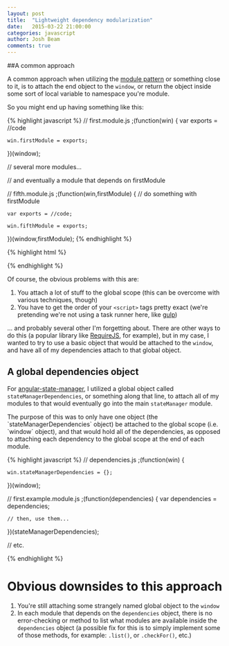 ```yaml
---
layout: post
title:  "Lightweight dependency modularization"
date:   2015-03-22 21:00:00
categories: javascript
author: Josh Beam
comments: true
---
```


##A common approach

A common approach when utilizing the <a href="http://addyosmani.com/resources/essentialjsdesignpatterns/book/#modulepatternjavascript">module pattern</a> or something close to it, is to attach the end object to the `window`, or return the object inside some sort of local variable to namespace you're module.

So you might end up having something like this:

{% highlight javascript %}
// first.module.js
;(function(win) {
	var exports = //code

	win.firstModule = exports;
})(window);

// several more modules...

// and eventually a module that depends on firstModule

// fifth.module.js
;(function(win,firstModule) {
	// do something with firstModule

	var exports = //code;

	win.fifthModule = exports;
})(window,firstModule);
{% endhighlight %}

{% highlight html %}
<!-- then in your html... -->

<script src="first.module.js"></script>
<!-- several other modules -->
<scirpt src="fifth.module.js"></script>

{% endhighlight %}

Of course, the obvious problems with this are:

1. You attach a lot of stuff to the global scope (this can be overcome with various techniques, though)
2. You have to get the order of your `<script>` tags pretty exact (we're pretending we're not using a task runner here, like <a href="http://gulpjs.com/">gulp</a>)

... and probably several other I'm forgetting about. There are other ways to do this (a popular library like <a href="http://requirejs.org/">RequireJS</a>, for example), but in my case, I wanted to try to use a basic object that would be attached to the `window`, and have all of my dependencies attach to that global object.

## A global dependencies object

For <a href="http://github.com/joshbeam/angular-state-manager">angular-state-manager</a>, I utilized a global object called `stateManagerDependencies`, or something along that line, to attach all of my modules to that would eventually go into the main `stateManager` module.

<!--excerpt.start-->The purpose of this was to only have one object (the `stateManagerDependencies` object) be attached to the global scope (i.e. `window` object), and that would hold all of the dependencies, as opposed to attaching each dependency to the global scope at the end of each module.<!--excerpt.end-->

{% highlight javascript %}
// dependencies.js
;(function(win) {

	win.stateManagerDependencies = {};

})(window);

// first.example.module.js
;(function(dependencies) {
	var dependencies = dependencies;

	// then, use them...
})(stateManagerDependencies);

// etc.

{% endhighlight %}

# Obvious downsides to this approach

1. You're still attaching some strangely named global object to the `window`
2. In each module that depends on the `dependencies` object, there is no error-checking or method to list what modules are available inside the `dependencies` object (a possible fix for this is to simply implement some of those methods, for example: `.list()`, or `.checkFor()`, etc.)
